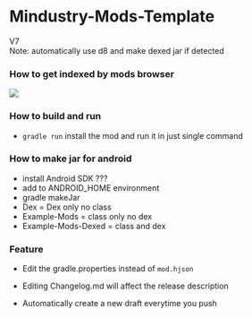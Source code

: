 # Mindustry-Mods-Template
V7\
Note: automatically use d8 and make dexed jar if detected

### How to get indexed by mods browser
![](https://cdn.discordapp.com/attachments/713346278003572777/821210982449807380/unknown.png)

### How to build and run

- `gradle run` install the mod and run it in just single command

### How to make jar for android

- install Android SDK ???
- add to ANDROID_HOME environment
- gradle makeJar
- Dex = Dex only no class
- Example-Mods = class only no dex
- Example-Mods-Dexed = class and dex

### Feature

- Edit the gradle.properties instead of `mod.hjson`

- Editing Changelog.md will affect the release description

- Automatically create a new draft everytime you push 
